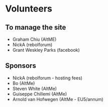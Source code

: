 # Volunteers

## To manage the site

- Graham Chiu (AltME)
- NickA (rebolforum)
- Grant Weskley Parks (facebook)

## Sponsors

- NickA (rebolforum - hosting fees)
- Bo (AltMe)
- Steven White (AltMe)
- Guiseppe Chillemi (AltMe)
- Arnold van Hofwegen (AltMe - EU5/annum)
